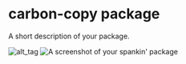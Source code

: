 # carbon-copy package

A short description of your package.

![alt_tag](https://raw.githubusercontent.com/rishabhjain2795/carbon-copy/master/CarbonCopyTest.gif)
![A screenshot of your spankin' package](https://f.cloud.github.com/assets/69169/2290250/c35d867a-a017-11e3-86be-cd7c5bf3ff9b.gif)
